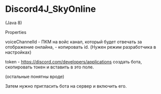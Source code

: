 # Discord4J_SkyOnline
(Java 8)

Properties

voiceChannelId - ПКМ на войс канал, который будет отвечать за отображение онлайна, - копировать id. (Нужен режим разработчика в настройках)

token - https://discord.com/developers/applications создать бота, скопировать токен и вставить в это поле.

(остальные понятны вроде)

Затем нужно пригласить бота на сервер и включить его.
